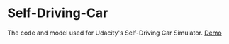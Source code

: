 # Self-Driving-Car
The code and model used for Udacity's Self-Driving Car Simulator. [Demo](https://drive.google.com/file/d/1nSrdawUM8WkqlRT7Br2e--JHA2TVW7kA/view?usp=sharing)